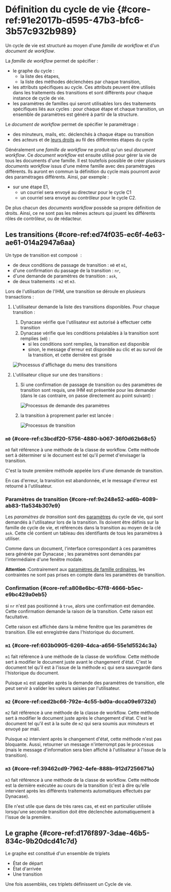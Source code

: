 # Définition du cycle de vie {#core-ref:91e2017b-d595-47b3-bfc6-3b57c932b989}

Un cycle de vie est structuré au moyen d'une *famille de workflow* et d'un
*document de workflow*.

La *famille de workflow* permet de spécifier :

*   le graphe du cycle :
    *   la liste des étapes,
    *   la liste des méthodes déclenchées par chaque transition,
*   les attributs spécifiques au cycle. Ces attributs peuvent être utilisés dans
    les traitements des transitions et sont différents pour chaque instance de
    cycle de vie.
*   les paramètres de familles qui seront utilisables lors des traitements
    spécifiques liés aux cycles : pour chaque étape et chaque transition, un
    ensemble de paramètres est généré à partir de la structure.

Le *document de workflow* permet de spécifier le paramétrage :

*   des minuteurs, mails, etc. déclenchés à chaque étape ou transition
*   des acteurs et de [leurs droits][wprofil] au fil des différentes étapes
    du cycle

Généralement une *famille de workflow* ne produit qu'un seul *document
workflow*. Ce *document workflow* est ensuite utilisé pour gérer la vie de tous
les documents d'une famille. Il est toutefois possible de créer plusieurs
*documents workflow* issus d'une même famille avec des paramétrages différents.
Ils auront en commun la définition du cycle mais pourront avoir des paramétrages
différents.   Ainsi, par exemple :

*   sur une étape E1,
    *   un courriel sera envoyé au directeur pour le cycle C1
    *   un courriel sera envoyé au contrôleur pour le cycle C2.

De plus chacun des *documents workflow* possède sa propre définition de droits.
Ainsi, ce ne sont pas les mêmes acteurs qui jouent les différents rôles de
contrôleur, ou de rédacteur.

## Les transitions {#core-ref:ed74f035-ec6f-4e63-ae61-014a2947a6aa}

Un type de transition est composé  :

*   de deux conditions de passage de transition : `m0` et `m1`,
*   d'une confirmation du passage de la transition : `nr`,
*   d'une demande de paramètres de transition : `ask`,
*   de deux traitements : `m2` et `m3`.

Lors de l'utilisation de l'IHM, une transition se déroule en plusieurs transactions :

1.  L'utilisateur demande la liste des transitions disponibles.
    Pour chaque transition :
    1.  Dynacase vérifie que l'utilisateur est autorisé à effectuer cette
        transition
    2.  Dynacase vérifie que les conditions préalables à la transition sont
        remplies (`m0`) :
        *   si les conditions sont remplies, la transition est disponible
        *   sinon, le message d'erreur est disponible au clic et au survol de la
            transition, et cette dernière est grisée
    
    ![Processus d'affichage du menu des transitions](cycle/Sequence_transition_menu.png)
    
2.  L'utilisateur clique sur une des transitions :
    1.  Si une confirmation de passage de transition ou des paramètres de
        transition sont requis, une IHM est présentée pour les demander (dans le
        cas contraire, on passe directement au point suivant) :
        
        ![Processus de demande des paramètres ](cycle/Sequence_transition_ask.png)
        
    2.  la transition à proprement parler est lancée :
        
        ![Processus de transition ](cycle/Sequence_transition.png)

### `m0` {#core-ref:c3bcdf20-5756-4880-b067-36f0d62b68c5}

`m0` fait référence à une méthode de la classe de workflow. Cette méthode sert
à déterminer si le document est tel qu'il permet d'envisager la transition.

C'est la toute première méthode appelée lors d'une demande de transition.

En cas d'erreur, la transition est abandonnée, et le message d'erreur est
retourné à l'utilisateur.

### Paramètres de transition {#core-ref:9e248e52-ad6b-4089-ab83-11a534b307e9}

Les *paramètres de transition* sont des [paramètres][family_parameters] du cycle
de vie, qui sont demandés à l'utilisateur lors de la transition. Ils doivent
être définis sur la famille de cycle de vie, et référencés dans la transition au
moyen de la clé `ask`. Cette clé contient un tableau des identifiants de tous
les paramètres à utiliser.

Comme dans un document, l'interface correspondant à ces paramètres sera générée
par Dynacase ; les paramètres sont demandés par l'intermédiaire d'une fenêtre
modale.

**Attention** :Contrairement aux [paramètres de famille
ordinaires][family_parameters], les contraintes ne sont pas prises en compte
dans les paramètres de transition.

### Confirmation {#core-ref:a808e6bc-67f8-4666-b5ec-e9bc429a0eb5}

si `nr` n'est pas positionné à `true`, alors une confirmation est demandée.
Cette confirmation demande la raison de la transition. Cette raison est
facultative.

Cette raison est affichée dans la même fenêtre que les paramètres de
transition. Elle est enregistrée dans l'historique du document.

### `m1` {#core-ref:603b0905-6269-4dca-a656-55e1d5524c3a}

`m1` fait référence à une méthode de la classe de workflow. Cette méthode
sert à modifier le document juste avant le changement d'état.
C'est le document tel qu'il est à l'issue de la méthode `m1` qui sera sauvegardé
dans l'historique du document.

Puisque `m1` est appelée après la demande des paramètres de transition, elle
peut servir à valider les valeurs saisies par l'utilisateur.

### `m2` {#core-ref:ced2bc66-792e-4c55-bd0a-dcca09e9732d}

`m2` fait référence à une méthode de la classe de workflow. Cette méthode sert à
modifier le document juste après le changement d'état. C'est le document tel
qu'il est à la suite de `m2` qui sera soumis aux minuteurs et envoyé par mail.

Puisque `m2` intervient après le changement d'état, cette méthode n'est pas
bloquante. Aussi, retourner un message n'interrompt pas le processus
(mais le message d'information sera bien affiché à l'utilisateur à l'issue de la
transition).

### `m3` {#core-ref:39462cd9-7962-4efe-888b-912d7256671a}

`m3` fait référence à une méthode de la classe de workflow. Cette méthode est la
dernière exécutée au cours de la transition (c'est à dire qu'elle intervient
après les différents traitements automatiques effectués par Dynacase).

Elle n'est utile que dans de très rares cas, et est en particulier utilisée
lorsqu'une seconde transition doit être déclenchée automatiquement à l'issue de
la première.

## Le graphe {#core-ref:d176f897-3dae-46b5-834c-9b20dcd41c7d}

Le graphe est constitué d'un ensemble de triplets

*   État de départ
*   État d'arrivée
*   Une transition

Une fois assemblés, ces triplets définissent un Cycle de vie.

<!-- links -->
[family_parameters]: #core-ref:4595c8e7-5002-4dbc-b6bb-882b4123efd8
[wprofil]:           #core-ref:226eb791-83f5-4f6a-9ea1-bddc74cf9e73